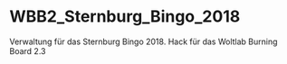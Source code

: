 # WBB2_Sternburg_Bingo_2018
Verwaltung für das Sternburg Bingo 2018. Hack für das Woltlab Burning Board 2.3
